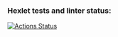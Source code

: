 ### Hexlet tests and linter status:
[![Actions Status](https://github.com/Ivan-Lysenko/php-project-9/actions/workflows/hexlet-check.yml/badge.svg)](https://github.com/Ivan-Lysenko/php-project-9/actions)
